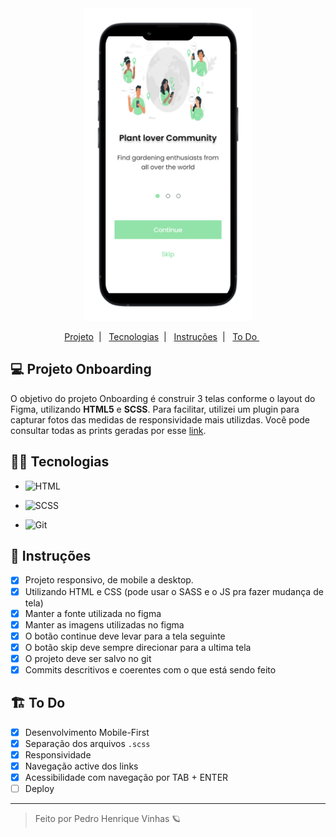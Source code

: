 <div align='center'>
    <img height='500px' src="./.github/Mockup.png">
</div>

<p align="center">
  <a href="#-Projeto-Onboarding"> Projeto</a>&nbsp;&nbsp;|&nbsp;&nbsp;
  <a href="#-Tecnologias">  Tecnologias</a>&nbsp;&nbsp;|&nbsp;&nbsp;
  <a href="#-Instruções">  Instruções</a>&nbsp;&nbsp;|&nbsp;&nbsp;
  <a href="#-To-Do">  To Do </a>&nbsp;&nbsp;&nbsp;&nbsp;&nbsp;
</p>

## 💻 Projeto Onboarding
O objetivo do projeto Onboarding é construir 3 telas conforme o layout do Figma, utilizando **HTML5** e **SCSS**. Para facilitar, utilizei um plugin para capturar fotos das medidas de responsividade mais utilizdas. Você pode consultar todas as prints geradas por esse [link](./.github).

## 👩‍💻 Tecnologias
- ![HTML](https://img.shields.io/badge/HTML5-E34F26?style=for-the-badge&logo=html5&logoColor=white)

- ![SCSS](https://img.shields.io/badge/Sass-CC6699?style=for-the-badge&logo=sass&logoColor=white)

- ![Git](https://img.shields.io/badge/GIT-E44C30?style=for-the-badge&logo=git&logoColor=white)

## 🧾 Instruções 

- [X] Projeto responsivo, de mobile a desktop.
- [X] Utilizando HTML e CSS (pode usar o SASS e o JS pra fazer mudança de tela)
- [X] Manter a fonte utilizada no figma
- [X] Manter as imagens utilizadas no figma
- [X] O botão continue deve levar para a tela seguinte
- [X] O botão skip deve sempre direcionar para a ultima tela
- [X] O projeto deve ser salvo no git
- [X] Commits descritivos e coerentes com o que está sendo feito

## 🏗 To Do
- [X] Desenvolvimento Mobile-First
- [X] Separação dos arquivos `.scss`
- [X] Responsividade
- [X] Navegação active dos links
- [X] Acessibilidade com navegação por TAB + ENTER
- [ ] Deploy

---

<blockquote> Feito por Pedro Henrique Vinhas 🪐 </blockquote>
